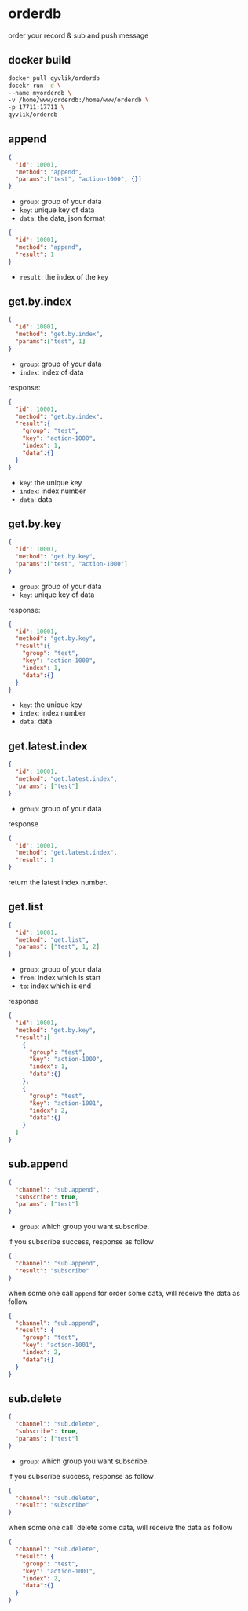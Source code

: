 # orderdb

order your record &amp; sub and push message

## docker build

```bash
docker pull qyvlik/orderdb
docekr run -d \
--name myorderdb \
-v /home/www/orderdb:/home/www/orderdb \
-p 17711:17711 \
qyvlik/orderdb
```

##

## append

```json
{
  "id": 10001,
  "method": "append",
  "params":["test", "action-1000", {}]
}
```

- `group`: group of your data
- `key`: unique key of data
- `data`: the data, json format

```json
{
  "id": 10001,
  "method": "append",
  "result": 1
}
```

- `result`: the index of the `key`

## get.by.index

```json
{
  "id": 10001,
  "method": "get.by.index",
  "params":["test", 1]
}
```

- `group`: group of your data
- `index`: index of data

response:

```json
{
  "id": 10001,
  "method": "get.by.index",
  "result":{
    "group": "test",
    "key": "action-1000",
    "index": 1,
    "data":{}
  }
}
```

- `key`: the unique key
- `index`: index number
- `data`: data

## get.by.key

```json
{
  "id": 10001,
  "method": "get.by.key",
  "params":["test", "action-1000"]
}
```

- `group`: group of your data
- `key`: unique key of data

response:

```json
{
  "id": 10001,
  "method": "get.by.key",
  "result":{
    "group": "test",
    "key": "action-1000",
    "index": 1,
    "data":{}
  }
}
```

- `key`: the unique key
- `index`: index number
- `data`: data

## get.latest.index

```json
{
  "id": 10001,
  "method": "get.latest.index",
  "params": ["test"]
}
```

- `group`: group of your data

response

```json
{
  "id": 10001,
  "method": "get.latest.index",
  "result": 1
}
```

return the latest index number.

## get.list

```json
{
  "id": 10001,
  "method": "get.list",
  "params": ["test", 1, 2]
}
```

- `group`: group of your data
- `from`: index which is start
- `to`: index which is end

response

```json
{
  "id": 10001,
  "method": "get.by.key",
  "result":[
    {
      "group": "test",
      "key": "action-1000",
      "index": 1,
      "data":{}
    },
    {
      "group": "test",
      "key": "action-1001",
      "index": 2,
      "data":{}
    }
  ]
}
```

## sub.append

```json
{
  "channel": "sub.append",
  "subscribe": true,
  "params": ["test"]
}
```

- `group`: which group you want subscribe.

if you subscribe success, response as follow

```json
{
  "channel": "sub.append",
  "result": "subscribe"
}
```

when some one call `append` for order some data, will receive the data as follow

```json
{
  "channel": "sub.append",
  "result": {
    "group": "test",
    "key": "action-1001",
    "index": 2,
    "data":{}
  }
}
```

## sub.delete

```json
{
  "channel": "sub.delete",
  "subscribe": true,
  "params": ["test"]
}
```

- `group`: which group you want subscribe.

if you subscribe success, response as follow

```json
{
  "channel": "sub.delete",
  "result": "subscribe"
}
```

when some one call `delete some data, will receive the data as follow

```json
{
  "channel": "sub.delete",
  "result": {
    "group": "test",
    "key": "action-1001",
    "index": 2,
    "data":{}
  }
}
```